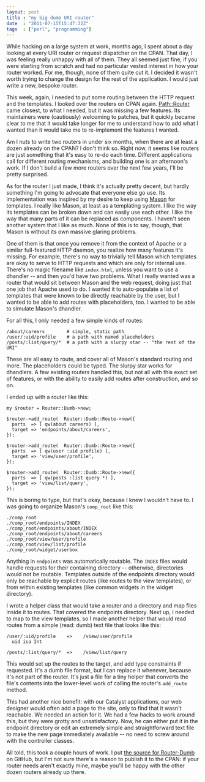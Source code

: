 ```yaml
---
layout: post
title : "my big dumb URI router"
date  : "2011-07-15T15:47:32Z"
tags  : ["perl", "programming"]
---
```

While hacking on a large system at work, months ago, I spent about a day
looking at every URI router or request dispatcher on the CPAN.  That day, I was
feeling really unhappy with all of them.  They all seemed just fine, if you
were starting from scratch and had no particular vested interest in how your
router worked.  For me, though, none of them quite cut it.  I decided it wasn't
worth trying to change the design for the rest of the application.  I would
just write a new, bespoke router.

This week, again, I needed to put some routing between the HTTP request and the
templates.  I looked over the routers on CPAN again.
[Path::Router](http://metacpan.org/module/Path::Router) came closest, to what I
needed, but it was missing a few features.  Its maintainers were (cautiously)
welcoming to patches, but it quickly became clear to me that it would take
longer for me to understand how to add what I wanted than it would take me to
re-implement the features I wanted.

Am I nuts to write two routers in under six months, when there are at least a
dozen already on the CPAN?  I don't think so.  Right now, it seems like routers
are just something that it's easy to re-do each time.  Different applications
call for different routing mechanisms, and building one is an afternoon's work.
If I don't build a few more routers over the next few years, I'll be pretty
surprised.

As for the router I just made, I think it's actually pretty decent, but hardly
something I'm going to advocate that everyone else go use.  Its implementation
was inspired by my desire to keep using [Mason](http://masonhq.com/) for
templates.  I really like Mason, at least as a templating system.  I like the
way its templates can be broken down and can easily use each other.  I like the
way that many parts of it can be replaced as components.  I haven't seen
another system that I like as much.  None of this is to say, though, that Mason
is without its own massive glaring problems.

One of them is that once you remove it from the context of Apache or a similar
full-featured HTTP daemon, you realize how many features it's missing.  For
example, there's no way to trivially tell Mason which templates are okay to
serve to HTTP requests and which are only for internal use.  There's no magic
filename like `index.html`, unless you want to use a dhandler -- and then you'd
have two problems.  What I really wanted was a router that would sit between
Mason and the web request, doing just that one job that Apache used to do.  I
wanted it to auto-populate a list of templates that were known to be directly
reachable by the user, but I wanted to be able to add routes with placeholders,
too.  I wanted to be able to simulate Mason's dhandler.

For all this, I only needed a few simple kinds of routes:

    /about/careers        # simple, static path
    /user/:uid/profile    # a path with named placeholders
    /posts/:list/query/*  # a path with a slurpy star -- "the rest of the URI"

These are all easy to route, and cover all of Mason's standard routing and
more.  The placeholders could be typed.  The slurpy star works for dhandlers.
A few existing routers handled this, but not all with this exact set of
features, or with the ability to easily add routes after construction, and so
on.

I ended up with a router like this:

    my $router = Router::Dumb->new;

    $router->add_route(  Router::Dumb::Route->new({
      parts  => [ qw(about careers) ],
      target => 'endpoints/about/careers',
    });

    $router->add_route(  Router::Dumb::Route->new({
      parts  => [ qw(user :uid profile) ],
      target => 'view/user/profile',
    });

    $router->add_route(  Router::Dumb::Route->new({
      parts  => [ qw(posts :list query *) ],
      target => 'view/list/query',
    });

This is boring to type, but that's okay, because I knew I wouldn't have to.  I
was going to organize Mason's `comp_root` like this:

    ./comp_root
    ./comp_root/endpoints/INDEX
    ./comp_root/endpoints/about/INDEX
    ./comp_root/endpoints/about/careers
    ./comp_root/view/user/profile
    ./comp_root/view/list/profile
    ./comp_root/widget/userbox

Anything in `endpoints` was automatically routable.  The `INDEX` files would
handle requests for their containing directory -- otherwise, directories would
not be routable.  Templates outside of the endpoints directory would only be
reachable by explicit routes (like routes to the view templates), or from
within existing templates (like common widgets in the widget directory).

I wrote a helper class that would take a router and a directory and map files
inside it to routes.  That covered the endpoints directory.  Next up, I needed
to map to the view templates, so I made another helper that would read routes
from a simple (read: dumb) text file that looks like this:

    /user/:uid/profile    =>    /view/user/profile
      uid isa Int

    /posts/:list/query/*  =>    /view/list/query

This would set up the routes to the target, and add type constraints if
requested.  It's a dumb file format, but I can replace it whenever, because
it's not part of the router.  It's just a file for a tiny helper that converts
the file's contents into the lower-level work of calling the router's
`add_route` method.

This had another nice benefit:  with our Catalyst applications, our web
designer would often add a page to the site, only to find that it wasn't
reachable.  We needed an action for it.  We had a few hacks to work around
this, but they were grotty and unsatisfactory.  Now, he can either put it in
the endpoint directory or edit an extremely simple and straightforward text
file to make the new page immediately available -- no need to screw around with
the controller classes.

All told, this took a couple hours of work.  I put [the source for
Router-Dumb](https://github.com/rjbs/Router-Dumb) on GitHub, but I'm not sure
there's a reason to publish it to the CPAN:  if your router needs aren't
exactly mine, maybe you'll be happy with the other dozen routers already up
there.

